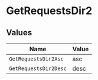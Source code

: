 # GetRequestsDir2


## Values

| Name                  | Value                 |
| --------------------- | --------------------- |
| `GetRequestsDir2Asc`  | asc                   |
| `GetRequestsDir2Desc` | desc                  |